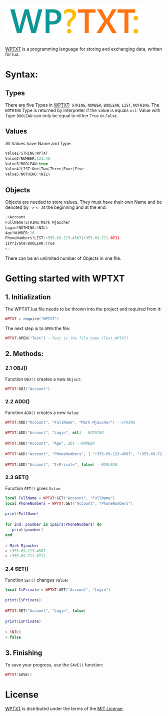 # [![WPTXT Logo](Logo.png)](https://github.com/WINNERPOV/WPTXT)
[WPTXT](https://github.com/WINNERPOV/WPTXT) is a programming language for storing and exchanging data, written for lua.

# Syntax:

## Types

There are five Types in [WPTXT](https://github.com/WINNERPOV/WPTXT): `STRING`, `NUMBER`, `BOOLEAN`, `LIST`, `NOTHING`. The `NOTHING` Type is returned by interpreter if the value is equals `nil`. Value with Type `BOOLEAN` can only be equal to either `True` or `False`. 

## Values

All Values have Name and Type:

```swift
Value1?STRING:WPTXT
Value2?NUMBER:123.45
Value3?BOOLEAN:true
Value4?LIST:One|Two|Three|Four|Five
Value5?NOTHING:%NIL%
```

## Objects

Objects are needed to store values. They must have their own Name and be denoted by `->` `<-` at the beginning and at the end:

```swift
->Account
FullName?STRING:Mark Mjaucher
Login?NOTHING:%NIL%
Age?NUMBER:26
PhoneNumbers?LIST:+355-69-123-4567|+355-69-711-0711
IsPrivate?BOOLEAN:True
<-
```

There can be an unlimited number of Objects in one file.

# Getting started with WPTXT

## 1. Initialization

The WPTXT.lua file needs to be thrown into the project and required from it:

```lua
WPTXT = require("WPTXT")
```

The next step is to `OPEN` the file:

```lua
WPTXT:OPEN("Test") --Test is the file name (Test.WPTXT)
```

## 2. Methods:

### 2.1 OBJ()

Function `OBJ()` сreates a new `Object`:

```lua
WPTXT:OBJ("Account")
```

### 2.2 ADD()

Function `ADD()` сreates a new `Value`:

```lua
WPTXT:ADD("Account", "FullName", "Mark Mjaucher") --STRING

WPTXT:ADD("Account", "Login", nil) --NOTHING

WPTXT:ADD("Account", "Age", 26) --NUMBER

WPTXT:ADD("Account", "PhoneNumbers", { "+355-69-123-4567", "+355-69-711-0711" }) --LIST

WPTXT:ADD("Account", "IsPrivate", false) --BOOLEAN
```

### 2.3 GET()

Function `GET()` gives `Value`:

```lua
local FullName = WPTXT:GET("Account", "FullName")
local PhoneNumbers = WPTXT:GET("Account", "PhoneNumbers")

print(FullName)

for ind, pnumber in ipairs(PhoneNumbers) do
   print(pnumber)
end

> Mark Mjaucher
> +355-69-123-4567
> +355-69-711-0711
```

### 2.4 SET()

Function `SET()` changes `Value`:

```lua
local IsPrivate = WPTXT:GET("Account", "Login")

print(IsPrivate)

WPTXT:SET("Account", "Login", false)

print(IsPrivate)

> %NIL%
> false
```

## 3. Finishing

To save your progress, use the `SAVE()` function:

```lua
WPTXT:SAVE()
```

# License

[WPTXT](https://github.com/WINNERPOV/WPTXT) is distributed under the terms of the [MIT License](https://github.com/WINNERPOV/WPTXT/blob/main/LICENSE).
